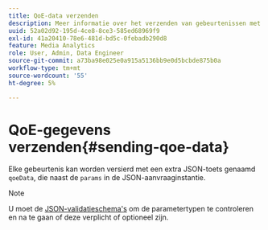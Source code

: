 ```yaml
---
title: QoE-data verzenden
description: Meer informatie over het verzenden van gebeurtenissen met een JavaData JSON-toets.
uuid: 52a02d92-195d-4ce8-8ce3-585ed68969f9
exl-id: 41a20410-78e6-481d-bd5c-0febadb290d8
feature: Media Analytics
role: User, Admin, Data Engineer
source-git-commit: a73ba98e025e0a915a5136bb9e0d5bcbde875b0a
workflow-type: tm+mt
source-wordcount: '55'
ht-degree: 5%

---
```


# QoE-gegevens verzenden{#sending-qoe-data}

Elke gebeurtenis kan worden versierd met een extra JSON-toets genaamd `qoeData`, die naast de `params` in de JSON-aanvraaginstantie.

>[!NOTE]
>
>U moet de [JSON-validatieschema&#39;s](mc-api-validate-reqs.md) om de parametertypen te controleren en na te gaan of deze verplicht of optioneel zijn.
